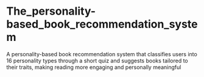 # The_personality-based_book_recommendation_system

A personality-based book recommendation system that classifies users into 16 personality types through a short quiz and suggests books tailored to their traits, making reading more engaging and personally meaningful
